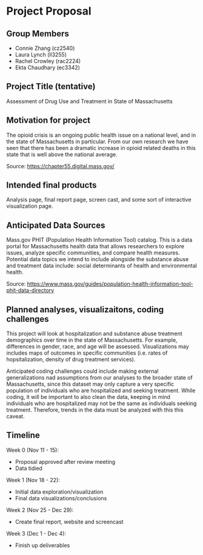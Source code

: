 Project Proposal
================

## Group Members

  - Connie Zhang (cz2540)
  - Laura Lynch (ll3255)
  - Rachel Crowley (rac2224)
  - Ekta Chaudhary (ec3342)

## Project Title (tentative)

Assessment of Drug Use and Treatment in State of Massachusetts

## Motivation for project

The opioid crisis is an ongoing public health issue on a national level,
and in the state of Massachusetts in particular. From our own research
we have seen that there has been a dramatic increase in opioid related
deaths in this state that is well above the national average.

Source: <https://chapter55.digital.mass.gov/>

## Intended final products

Analysis page, final report page, screen cast, and some sort of
interactive visualization page.

## Anticipated Data Sources

Mass.gov PHIT (Population Health Information Tool) catalog. This is a
data portal for Massachusetts health data that allows researchers to
explore issues, analyze specific communities, and compare health
measures. Potential data topics we intend to include alongside the
substance abuse and treatment data include: social determinants of
health and environmental health.

Source:
<https://www.mass.gov/guides/population-health-information-tool-phit-data-directory>

## Planned analyses, visualizaitons, coding challenges

This project will look at hospitalization and substance abuse treatment
demographics over time in the state of Massachusetts. For example,
differences in gender, race, and age will be assessed. Visualizations
may includes maps of outcomes in specific communities (i.e. rates of
hopsitalization, density of drug treatment services).

Anticipated coding challenges could include making external
generalizations nad assumptions from our analyses to the broader state
of Massachusetts, since this dataset may only capture a very specific
population of individuals who are hospitalized and seeking treatment.
While coding, it will be important to also clean the data, keeping in
mind individuals who are hospitalized may not be the same as individuals
seeking treatment. Therefore, trends in the data must be analyzed with
this this caveat.

## Timeline

Week 0 (Nov 11 - 15):

  - Proposal approved after review meeting
  - Data tidied

Week 1 (Nov 18 - 22):

  - Initial data exploration/visualization
  - Final data visualizations/conclusions

Week 2 (Nov 25 - Dec 29):

  - Create final report, website and screencast

Week 3 (Dec 1 - Dec 4):

  - Finish up deliverables
